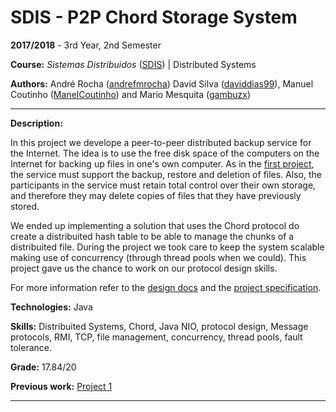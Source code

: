 # SDIS - P2P Chord Storage System

**2017/2018** - 3rd Year, 2nd Semester

**Course:** *Sistemas Distribuidos* ([SDIS](https://sigarra.up.pt/feup/en/UCURR_GERAL.FICHA_UC_VIEW?pv_ocorrencia_id=436906)) | Distributed Systems

**Authors:** André Rocha ([andrefmrocha](https://github.com/andrefmrocha)) David Silva ([daviddias99](https://github.com/daviddias99)), Manuel Coutinho ([ManelCoutinho](https://github.com/ManelCoutinho)) and Mario Mesquita ([gambuzx](https://github.com/gambuzx))

---

**Description:** 

In this project we develope a peer-to-peer distributed backup service for the Internet. The idea is to use the free disk space of the computers on the Internet for backing up files in one's own computer. As in the [first project](https://github.com/daviddias99/distribuited-backup-service-feup-sdis), the service must support the backup, restore and deletion of files. Also, the participants in the service must retain total control over their own storage, and therefore they may delete copies of files that they have previously stored.

We ended up implementing a solution that uses the Chord protocol do create a distribuited hash table to be able to manage the chunks of a distribuited file. During the project we took care to keep the system scalable making use of concurrency (through thread pools when we could). This project gave us the chance to work on our protocol design skills.

For more information refer to the [design docs](docs/report.pdf) and the [project specification](docs/SDIS%202019_2020_%20Project%20--%20Distributed%20Backup%20Service%20For%20the%20Internet.pdf).

**Technologies:** Java

**Skills:** Distribuited Systems, Chord, Java NIO, protocol design, Message protocols, RMI, TCP, file management, concurrency, thread pools, fault tolerance.

**Grade:** 17.84/20

**Previous work:** [Project 1](https://github.com/daviddias99/distribuited-backup-service-feup-sdis)

---


